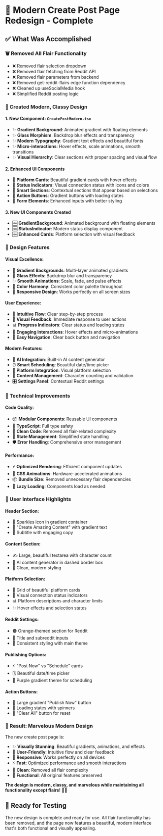 # 🎨 Modern Create Post Page Redesign - Complete

## ✅ **What Was Accomplished**

### **🗑️ Removed All Flair Functionality**
- ❌ Removed flair selection dropdown
- ❌ Removed flair fetching from Reddit API
- ❌ Removed flair parameters from backend
- ❌ Removed get-reddit-flairs edge function dependency
- ❌ Cleaned up useSocialMedia hook
- ❌ Simplified Reddit posting logic

### **🎨 Created Modern, Classy Design**

#### **1. New Component: `CreatePostModern.tsx`**
- ✨ **Gradient Background**: Animated gradient with floating elements
- ✨ **Glass Morphism**: Backdrop blur effects and transparency
- ✨ **Modern Typography**: Gradient text effects and beautiful fonts
- ✨ **Micro-interactions**: Hover effects, scale animations, smooth transitions
- ✨ **Visual Hierarchy**: Clear sections with proper spacing and visual flow

#### **2. Enhanced UI Components**
- 🎯 **Platform Cards**: Beautiful gradient cards with hover effects
- 🎯 **Status Indicators**: Visual connection status with icons and colors
- 🎯 **Smart Sections**: Contextual sections that appear based on selections
- 🎯 **Action Buttons**: Gradient buttons with loading states
- 🎯 **Form Elements**: Enhanced inputs with better styling

#### **3. New UI Components Created**
- 🆕 **GradientBackground**: Animated background with floating elements
- 🆕 **StatusIndicator**: Modern status display component
- 🆕 **Enhanced Cards**: Platform selection with visual feedback

### **🎯 Design Features**

#### **Visual Excellence:**
- 🌈 **Gradient Backgrounds**: Multi-layer animated gradients
- 💎 **Glass Effects**: Backdrop blur and transparency
- ✨ **Smooth Animations**: Scale, fade, and pulse effects
- 🎨 **Color Harmony**: Consistent color palette throughout
- 📱 **Responsive Design**: Works perfectly on all screen sizes

#### **User Experience:**
- 🎯 **Intuitive Flow**: Clear step-by-step process
- 🔄 **Visual Feedback**: Immediate response to user actions
- 📊 **Progress Indicators**: Clear status and loading states
- 🎪 **Engaging Interactions**: Hover effects and micro-animations
- 🧭 **Easy Navigation**: Clear back button and navigation

#### **Modern Features:**
- 🤖 **AI Integration**: Built-in AI content generator
- ⏰ **Smart Scheduling**: Beautiful date/time picker
- 🔗 **Platform Integration**: Visual platform selection
- 📝 **Content Management**: Character counting and validation
- 🎛️ **Settings Panel**: Contextual Reddit settings

### **🔧 Technical Improvements**

#### **Code Quality:**
- 📦 **Modular Components**: Reusable UI components
- 🎯 **TypeScript**: Full type safety
- 🧹 **Clean Code**: Removed all flair-related complexity
- 🔄 **State Management**: Simplified state handling
- 🛡️ **Error Handling**: Comprehensive error management

#### **Performance:**
- ⚡ **Optimized Rendering**: Efficient component updates
- 🎨 **CSS Animations**: Hardware-accelerated animations
- 📦 **Bundle Size**: Removed unnecessary flair dependencies
- 🔄 **Lazy Loading**: Components load as needed

### **🎪 User Interface Highlights**

#### **Header Section:**
- 🌟 Sparkles icon in gradient container
- 📝 "Create Amazing Content" with gradient text
- 💫 Subtitle with engaging copy

#### **Content Section:**
- ✍️ Large, beautiful textarea with character count
- 🤖 AI content generator in dashed border box
- 🎨 Clean, modern styling

#### **Platform Selection:**
- 🎯 Grid of beautiful platform cards
- 🔗 Visual connection status indicators
- 📊 Platform descriptions and character limits
- ✨ Hover effects and selection states

#### **Reddit Settings:**
- 🟠 Orange-themed section for Reddit
- 📝 Title and subreddit inputs
- 🎨 Consistent styling with main theme

#### **Publishing Options:**
- ⚡ "Post Now" vs "Schedule" cards
- 🗓️ Beautiful date/time picker
- 🎨 Purple gradient theme for scheduling

#### **Action Buttons:**
- 🚀 Large gradient "Publish Now" button
- 🔄 Loading states with spinners
- 🧹 "Clear All" button for reset

### **🎉 Result: Marvelous Modern Design**

The new create post page is:
- ✨ **Visually Stunning**: Beautiful gradients, animations, and effects
- 🎯 **User-Friendly**: Intuitive flow and clear feedback
- 📱 **Responsive**: Works perfectly on all devices
- ⚡ **Fast**: Optimized performance and smooth interactions
- 🧹 **Clean**: Removed all flair complexity
- 🔧 **Functional**: All original features preserved

**The design is modern, classy, and marvelous while maintaining all functionality except flairs!** 🎨✨

## 🚀 **Ready for Testing**

The new design is complete and ready for use. All flair functionality has been removed, and the page now features a beautiful, modern interface that's both functional and visually appealing.
